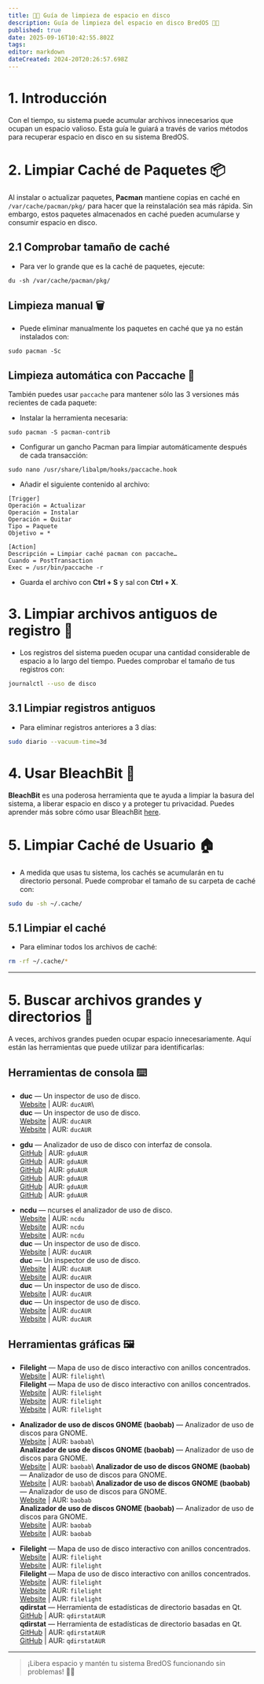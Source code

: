 ```yaml
---
title: 🧹💾 Guía de limpieza de espacio en disco
description: Guía de limpieza del espacio en disco BredOS 🧹💾
published: true
date: 2025-09-16T10:42:55.802Z
tags:
editor: markdown
dateCreated: 2024-20T20:26:57.698Z
---
```


# 1. Introducción

Con el tiempo, su sistema puede acumular archivos innecesarios que ocupan un espacio valioso. Esta guía le guiará a través de varios métodos para recuperar espacio en disco en su sistema BredOS.

# 2. Limpiar Caché de Paquetes 📦

Al instalar o actualizar paquetes, **Pacman** mantiene copias en caché en `/var/cache/pacman/pkg/` para hacer que la reinstalación sea más rápida. Sin embargo, estos paquetes almacenados en caché pueden acumularse y consumir espacio en disco.

## 2.1 Comprobar tamaño de caché

- Para ver lo grande que es la caché de paquetes, ejecute:

```
du -sh /var/cache/pacman/pkg/
```

## Limpieza manual 🗑️

- Puede eliminar manualmente los paquetes en caché que ya no están instalados con:

```
sudo pacman -Sc
```

## Limpieza automática con Paccache 🔄

También puedes usar `paccache` para mantener sólo las 3 versiones más recientes de cada paquete:

- Instalar la herramienta necesaria:

```
sudo pacman -S pacman-contrib
```

- Configurar un gancho Pacman para limpiar automáticamente después de cada transacción:

```
sudo nano /usr/share/libalpm/hooks/paccache.hook
```

- Añadir el siguiente contenido al archivo:

```
[Trigger]
Operación = Actualizar
Operación = Instalar
Operación = Quitar
Tipo = Paquete
Objetivo = *

[Action]
Descripción = Limpiar caché pacman con paccache…
Cuando = PostTransaction
Exec = /usr/bin/paccache -r
```

- Guarda el archivo con **Ctrl + S** y sal con **Ctrl + X**.

# 3. Limpiar archivos antiguos de registro 📝

- Los registros del sistema pueden ocupar una cantidad considerable de espacio a lo largo del tiempo. Puedes comprobar el tamaño de tus registros con:

```bash
journalctl --uso de disco
```

## 3.1 Limpiar registros antiguos

- Para eliminar registros anteriores a 3 días:

```bash
sudo diario --vacuum-time=3d
```

# 4. Usar BleachBit 🧽

**BleachBit** es una poderosa herramienta que te ayuda a limpiar la basura del sistema, a liberar espacio en disco y a proteger tu privacidad. Puedes aprender más sobre cómo usar BleachBit [here](https://www.bleachbit.org/).

# 5. Limpiar Caché de Usuario 🏠

- A medida que usas tu sistema, los cachés se acumularán en tu directorio personal. Puede comprobar el tamaño de su carpeta de caché con:

```bash
sudo du -sh ~/.cache/
```

## 5.1 Limpiar el caché

- Para eliminar todos los archivos de caché:

```bash
rm -rf ~/.cache/*
```

---

# 5. Buscar archivos grandes y directorios 📂

A veces, archivos grandes pueden ocupar espacio innecesariamente. Aquí están las herramientas que puede utilizar para identificarlas:

## Herramientas de consola ⌨️

- **duc** — Un inspector de uso de disco.\
  [Website](https://duc.zevv.nl) | AUR: `ducAUR`\  
  **duc** — Un inspector de uso de disco.\
  [Website](https://duc.zevv.nl) | AUR: `ducAUR`\
  [Website](https://duc.zevv.nl) | AUR: `ducAUR`

- **gdu** — Analizador de uso de disco con interfaz de consola.\
  [GitHub](https://github.com/dundee/gdu) | AUR: `gduAUR`\
  [GitHub](https://github.com/dundee/gdu) | AUR: `gduAUR`\
  [GitHub](https://github.com/dundee/gdu) | AUR: `gduAUR`\
  [GitHub](https://github.com/dundee/gdu) | AUR: `gduAUR`\
  [GitHub](https://github.com/dundee/gdu) | AUR: `gduAUR`  
  [GitHub](https://github.com/dundee/gdu) | AUR: `gduAUR`

- **ncdu** — ncurses el analizador de uso de disco.\
  [Website](https://dev.yorhel.nl/ncdu) | AUR: `ncdu`\
  [Website](https://dev.yorhel.nl/ncdu) | AUR: `ncdu`\
  [Website](https://dev.yorhel.nl/ncdu) | AUR: `ncdu`\
  **duc** — Un inspector de uso de disco.\
  [Website](https://duc.zevv.nl) | AUR: `ducAUR`\
  **duc** — Un inspector de uso de disco.\
  [Website](https://duc.zevv.nl) | AUR: `ducAUR`\
  [Website](https://duc.zevv.nl) | AUR: `ducAUR`  
  **duc** — Un inspector de uso de disco.\
  [Website](https://duc.zevv.nl) | AUR: `ducAUR`\
  **duc** — Un inspector de uso de disco.\
  [Website](https://duc.zevv.nl) | AUR: `ducAUR`\
  [Website](https://duc.zevv.nl) | AUR: `ducAUR`

## Herramientas gráficas 🖼️

- **Filelight** — Mapa de uso de disco interactivo con anillos concentrados.\
  [Website](https://apps.kde.org/filelight) | AUR: `filelight`\  
  **Filelight** — Mapa de uso de disco interactivo con anillos concentrados.\
  [Website](https://apps.kde.org/filelight) | AUR: `filelight`\
  [Website](https://apps.kde.org/filelight) | AUR: `filelight`\
  [Website](https://apps.kde.org/filelight) | AUR: `filelight`

- **Analizador de uso de discos GNOME (baobab)** — Analizador de uso de discos para GNOME.\
  [Website](https://wiki.gnome.org/Apps/DiskUsageAnalyzer) | AUR: `baobab`\  
  **Analizador de uso de discos GNOME (baobab)** — Analizador de uso de discos para GNOME.\
  [Website](https://wiki.gnome.org/Apps/DiskUsageAnalyzer) | AUR: `baobab`\\
  **Analizador de uso de discos GNOME (baobab)** — Analizador de uso de discos para GNOME.\
  [Website](https://wiki.gnome.org/Apps/DiskUsageAnalyzer) | AUR: `baobab`\\
  **Analizador de uso de discos GNOME (baobab)** — Analizador de uso de discos para GNOME.\
  [Website](https://wiki.gnome.org/Apps/DiskUsageAnalyzer) | AUR: `baobab`\
  **Analizador de uso de discos GNOME (baobab)** — Analizador de uso de discos para GNOME.\
  [Website](https://wiki.gnome.org/Apps/DiskUsageAnalyzer) | AUR: `baobab`\
  [Website](https://wiki.gnome.org/Apps/DiskUsageAnalyzer) | AUR: `baobab`

- **Filelight** — Mapa de uso de disco interactivo con anillos concentrados.\
  [Website](https://apps.kde.org/filelight) | AUR: `filelight`\
  [Website](https://apps.kde.org/filelight) | AUR: `filelight`\
  **Filelight** — Mapa de uso de disco interactivo con anillos concentrados.\
  [Website](https://apps.kde.org/filelight) | AUR: `filelight`\
  [Website](https://apps.kde.org/filelight) | AUR: `filelight`\
  [Website](https://apps.kde.org/filelight) | AUR: `filelight`  
  **qdirstat** — Herramienta de estadísticas de directorio basadas en Qt.\
  [GitHub](https://github.com/shundhammer/qdirstat) | AUR: `qdirstatAUR`\
  **qdirstat** — Herramienta de estadísticas de directorio basadas en Qt.\
  [GitHub](https://github.com/shundhammer/qdirstat) | AUR: `qdirstatAUR`\
  [GitHub](https://github.com/shundhammer/qdirstat) | AUR: `qdirstatAUR`

---

> ¡Libera espacio y mantén tu sistema BredOS funcionando sin problemas!
> 💪✨

